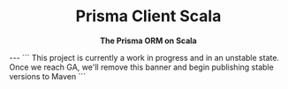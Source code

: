 <div align="center">
    <h1>Prisma Client Scala</h1>
    <p><b>The Prisma ORM on Scala</b></p>
</div>
---
```
This project is currently a work in progress and in an unstable state. Once we reach GA, we'll remove
this banner and begin publishing stable versions to Maven
```